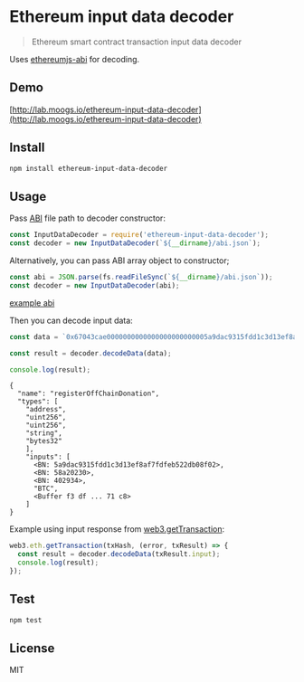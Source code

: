 # Ethereum input data decoder

> Ethereum smart contract transaction input data decoder

Uses [ethereumjs-abi](https://github.com/ethereumjs/ethereumjs-abi) for decoding.

## Demo

[http://lab.moogs.io/ethereum-input-data-decoder](http://lab.moogs.io/ethereum-input-data-decoder)

## Install

```bash
npm install ethereum-input-data-decoder
```

## Usage

Pass [ABI](https://github.com/ethereum/wiki/wiki/Ethereum-Contract-ABI) file path to decoder constructor:

```javascript
const InputDataDecoder = require('ethereum-input-data-decoder');
const decoder = new InputDataDecoder(`${__dirname}/abi.json`);
```

Alternatively, you can pass ABI array object to constructor;

```javascript
const abi = JSON.parse(fs.readFileSync(`${__dirname}/abi.json`));
const decoder = new InputDataDecoder(abi);
```

[example abi](./test/abi.json)

Then you can decode input data:

```javascript
const data = `0x67043cae0000000000000000000000005a9dac9315fdd1c3d13ef8af7fdfeb522db08f020000000000000000000000000000000000000000000000000000000058a20230000000000000000000000000000000000000000000000000000000000040293400000000000000000000000000000000000000000000000000000000000000a0f3df64775a2dfb6bc9e09dced96d0816ff5055bf95da13ce5b6c3f53b97071c800000000000000000000000000000000000000000000000000000000000000034254430000000000000000000000000000000000000000000000000000000000`;

const result = decoder.decodeData(data);

console.log(result);
```

```text
{
  "name": "registerOffChainDonation",
  "types": [
    "address",
    "uint256",
    "uint256",
    "string",
    "bytes32"
    ],
    "inputs": [
      <BN: 5a9dac9315fdd1c3d13ef8af7fdfeb522db08f02>,
      <BN: 58a20230>,
      <BN: 402934>,
      "BTC",
      <Buffer f3 df ... 71 c8>
    ]
}
```

Example using input response from [web3.getTransaction](https://github.com/ethereum/wiki/wiki/JavaScript-API#web3ethgettransaction):

```javascript
web3.eth.getTransaction(txHash, (error, txResult) => {
  const result = decoder.decodeData(txResult.input);
  console.log(result);
});
```

## Test

```bash
npm test
```

## License

MIT
